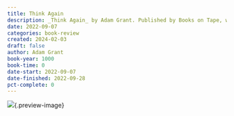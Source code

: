 ```yaml
---
title: Think Again
description: _Think Again_ by Adam Grant. Published by Books on Tape, with ISBN 9780593394762.0. Read on 2022-09-07
date: 2022-09-07
categories: book-review
created: 2024-02-03
draft: false
author: Adam Grant
book-year: 1000
book-time: 0
date-start: 2022-09-07
date-finished: 2022-09-28
pct-complete: 0
---
```


![](https://img2.od-cdn.com/ImageType-100/1191-1/{E53B8C11-8116-46D4-9930-66B3A1F970EB}Img100.jpg){.preview-image}